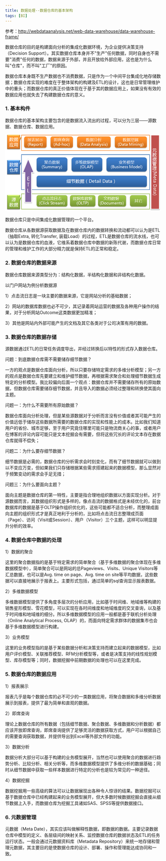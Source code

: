 ```yaml
---
title: 数据处理--数据仓库的基本架构
tags: [BI]
---
```


参考：http://webdataanalysis.net/web-data-warehouse/data-warehouse-frame/

数据仓库的目的是构建面向分析的集成化数据环境，为企业提供决策支持（Decision Support）。其实数据仓库本身并不"生产"任何数据，同时自身也不需要"消费"任何的数据，数据来源于外部，并且开放给外部应用，这也是为什么叫"仓库"，而不叫"工厂"的原因。

数据仓库本身既不生产数据也不消费数据，只是作为一个中间平台集成化地存储数据；数据仓库实现的难度在于整体架构的构建及ETL的设计，这也是日常管理维护中的重头；而数据仓库的真正价值体现在于基于其的数据应用上，如果没有有效的数据应用也就失去了构建数据仓库的意义。

### 1. 基本构件

数据仓库的基本架构主要包含的是数据流入流出的过程，可以分为三层——源数据、数据仓库、数据应用。

![](/images/other/data-analysis/data-warehouse-frame.png)

数据仓库只是中间集成化数据管理的一个平台。

数据仓库从各数据源获取数据及在数据仓库内的数据转换和流动都可以认为是ETL（抽取Extra, 转化Transfer, 装载Load）的过程，ETL是数据仓库的流水线，也可以认为是数据仓库的血液，它维系着数据仓库中数据的新陈代谢，而数据仓库日常的管理和维护工作的大部分精力就是保持ETL的正常和稳定。

### 2. 数据仓库的数据来源

数据仓库数据来源类型分为：结构化数据，半结构化数据和非结构化数据。

以门户网站为例分析数据源

1）点击流日志是一块主要的数据来源，它是网站分析的基础数据；

2）网站的数据库数据也必不可少，其记录着网站运营的数据及各种用户操作的结果，对于分析网站Outcome这类数据更加精准；

3）其他是网站内外部可能产生的文档及其它各类对于公司决策有用的数据。

### 3. 数据仓库的数据存储

源数据通过ETL的日常任务调度导出，并经过转换后以特性的形式存入数据仓库。

问题：到底数据仓库需不需要储存细节数据？

一方的观点是数据仓库面向分析，所以只要存储特定需求的多维分析模型；另一方的观点是数据仓库先要建立和维护细节数据，再根据需求聚合和处理细节数据生成特定的分析模型。我比较偏向后面一个观点：数据仓库并不需要储存所有的原始数据，但数据仓库需要储存细节数据，并且导入的数据必须经过整理和转换使其面向主题。

问题一：为什么不需要所有原始数据？

数据仓库面向分析处理，但是某些源数据对于分析而言没有价值或者其可能产生的价值远低于储存这些数据所需要的数据仓库的实现和性能上的成本。比如我们知道用户的省份、城市足够，至于用户究竟住哪里可能只是物流商关心的事，或者用户在博客的评论内容可能只是文本挖掘会有需要，但将这些冗长的评论文本存在数据仓库就得不偿失；

问题二：为什么要存细节数据？

细节数据是必需的，数据仓库的分析需求会时刻变化，而有了细节数据就可以做到以不变应万变，但如果我们只存储根据某些需求搭建起来的数据模型，那么显然对于频繁变动的需求会手足无措；

问题三：为什么要面向主题？

面向主题是数据仓库的第一特性，主要是指合理地组织数据以方面实现分析。对于源数据而言，其数据组织形式是多样的，像点击流的数据格式是未经优化的，前台数据库的数据是基于OLTP操作组织优化的，这些可能都不适合分析，而整理成面向主题的组织形式才是真正地利于分析的，比如将点击流日志整理成页面（Page）、访问（Visit或Session）、用户（Visitor）三个主题，这样可以明显提升分析的效率。

### 4. 数据仓库中数据的处理

1）数据的聚合

这里的聚合数据指的是基于特定需求的简单聚合（基于多维数据的聚合体现在多维数据模型中），简单聚合可以是网站的总Pageviews、Visits、Unique Visitors等汇总数据，也可以是Avg. time on page、Avg. time on site等平均数据，这些数据可以直接地展示于报表上。主要形式包括，通过简单的sql查询显示报表数据。

2）多维数据模型

多维数据模型提供了多角度多层次的分析应用，比如基于时间维、地域维等构建的销售星形模型、雪花模型，可以实现在各时间维度和地域维度的交叉查询，以及基于时间维和地域维的细分。所以多维数据模型的应用一般都是基于联机分析处理（Online Analytical Process, OLAP）的，而面向特定需求群体的数据集市也会基于多维数据模型进行构建。

3）业务模型

这里的业务模型指的是基于某些数据分析和决策支持而建立起来的数据模型，比如用户评价模型、关联推荐模型、RFM分析模型等，或者是决策支持的线性规划模型、库存模型等；同时，数据挖掘中前期数据的处理也可以在这里完成。

### 5. 数据仓库的数据应用

1）报表展示

报表几乎是每个数据仓库的必不可少的一类数据应用，将聚合数据和多维分析数据展示到报表，提供了最为简单和直观的数据。

2）即席查询

理论上数据仓库的所有数据（包括细节数据、聚合数据、多维数据和分析数据）都应该开放即席查询，即席查询提供了足够灵活的数据获取方式，用户可以根据自己的需要查询获取数据，并提供导出到Excel等外部文件的功能。

3）数据分析

数据分析大部分可以基于构建的业务模型展开，当然也可以使用聚合的数据进行趋势分析、比较分析、相关分析等，而多维数据模型提供了多维分析的数据基础；同时从细节数据中获取一些样本数据进行特定的分析也是较为常见的一种途径。

4）数据挖掘

数据挖掘用一些高级的算法可以让数据展现出各种令人惊讶的结果。数据挖掘可以基于数据仓库中已经构建起来的业务模型展开，但大多数时候数据挖掘会直接从细节数据上入手，而数据仓库为挖掘工具诸如SAS、SPSS等提供数据接口。

### 6. 元数据管理

元数据（Meta Date），其实应该叫做解释性数据，即数据的数据。主要记录数据仓库中模型的定义、各层级间的映射关系、监控数据仓库的数据状态及ETL的任务运行状态。一般会通过元数据资料库（Metadata Repository）来统一地存储和管理元数据，其主要目的是使数据仓库的设计、部署、操作和管理能达成协同和一致。
